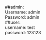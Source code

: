 ##admin:<br/>
Username: admin<br/>
Password: admin
<br/>
##user:<br/>
username: test<br/>
password: 123123
